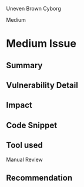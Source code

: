 Uneven Brown Cyborg

Medium

# Medium Issue

## Summary

## Vulnerability Detail

## Impact

## Code Snippet

## Tool used

Manual Review

## Recommendation
